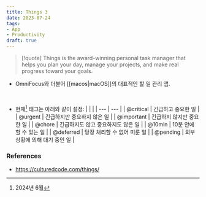 ```yaml
---
title: Things 3
date: 2023-07-24
tags: 
- App
- Productivity
draft: true
---
```



> [!quote] Things is the award-winning personal task manager that helps you plan your day, manage your projects, and make real progress toward your goals.

- OmniFocus와 더불어 [[macos|macOS]]의 대표적인 할 일 관리 앱.

<BR />

- 현재[^1] 태그는 아래와 같이 설정:
	| | |
	| --- |  --- |
	| @critical | 긴급하고 중요한 일 |
	| @urgent | 긴급하지만 중요하지 않은 일 |
	| @important | 긴급하지 않지만  중요한 일 |
	| @chore | 긴급하지도 않고 중요하지도 않은 일 |
	| @10min | 10분 안에 할 수 있는 일 |
	| @deferred | 당장 처리할 수 없어 미룬 일 |
	| @pending | 외부 상황에 의해 대기 중인 일 |
	
[^1]: 2024년 6월

### References
- https://culturedcode.com/things/
